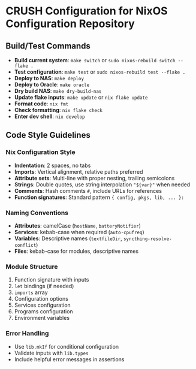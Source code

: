 # CRUSH Configuration for NixOS Configuration Repository

## Build/Test Commands
- **Build current system**: `make switch` or `sudo nixos-rebuild switch --flake .`
- **Test configuration**: `make test` or `sudo nixos-rebuild test --flake .`
- **Deploy to NAS**: `make deploy`
- **Deploy to Oracle**: `make oracle`
- **Dry build NAS**: `make dry-build-nas`
- **Update flake inputs**: `make update` or `nix flake update`
- **Format code**: `nix fmt`
- **Check formatting**: `nix flake check`
- **Enter dev shell**: `nix develop`

## Code Style Guidelines

### Nix Configuration Style
- **Indentation**: 2 spaces, no tabs
- **Imports**: Vertical alignment, relative paths preferred
- **Attribute sets**: Multi-line with proper nesting, trailing semicolons
- **Strings**: Double quotes, use string interpolation `"${var}"` when needed
- **Comments**: Hash comments `#`, include URLs for references
- **Function signatures**: Standard pattern `{ config, pkgs, lib, ... }:`

### Naming Conventions
- **Attributes**: camelCase (`hostName`, `batteryNotifier`)
- **Services**: kebab-case when required (`auto-cpufreq`)
- **Variables**: Descriptive names (`textfileDir`, `syncthing-resolve-conflict`)
- **Files**: kebab-case for modules, descriptive names

### Module Structure
1. Function signature with inputs
2. `let` bindings (if needed)
3. `imports` array
4. Configuration options
5. Services configuration
6. Programs configuration
7. Environment variables

### Error Handling
- Use `lib.mkIf` for conditional configuration
- Validate inputs with `lib.types`
- Include helpful error messages in assertions
